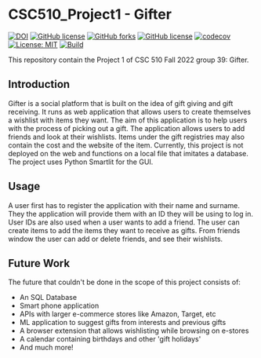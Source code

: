 # CSC510_Project1 - Gifter

[![DOI](https://zenodo.org/badge/541408861.svg)](https://zenodo.org/badge/latestdoi/541408861)
[![GitHub license](https://img.shields.io/github/license/yagmurbbayraktar/CSC510_Project1)](https://github.com/yagmurbbayraktar/CSC510_Project1/blob/main/LICENSE)
[![GitHub forks](https://img.shields.io/github/forks/yagmurbbayraktar/CSC510_Project1)](https://github.com/yagmurbbayraktar/CSC510_Project1/network)
[![GitHub license](https://img.shields.io/github/license/yagmurbbayraktar/CSC510_Project1)](https://github.com/yagmurbbayraktar/CSC510_Project1/blob/main/LICENSE)
[![codecov](https://codecov.io/gh/yagmurbbayraktar/CSC510_Project1/branch/main/graph/badge.svg?token=3SR30MKCUD)](https://codecov.io/gh/yagmurbbayraktar/CSC510_Project1)
[![License: MIT](https://img.shields.io/badge/License-MIT-yellow.svg)](https://opensource.org/licenses/MIT)
[![Build](https://github.com/yagmurbbayraktar/CSC510_Project1/actions/workflows/python-app.yml/badge.svg)](https://github.com/yagmurbbayraktar/CSC510_Project1/actions/workflows/python-app.yml)

This repository contain the Project 1 of CSC 510 Fall 2022 group 39: Gifter.

## Introduction

Gifter is a social platform that is built on the idea of gift giving and gift receiving. It runs as web application that allows users to create themselves a wishlist with items they want. The aim of this application is to help users with the process of picking out a gift. The application allows users to add friends and look at their wishlists. Items under the gift registries may also contain the cost and the website of the item. Currently, this project is not deployed on the web and functions on a local file that imitates a database. The project uses Python Smartlit for the GUI.

## Usage

A user first has to register the application with their name and surname. They the application will provide them with an ID they will be using to log in. User IDs are also used when a user wants to add a friend. The user can create items to add the items they want to receive as gifts. From friends window the user can add or delete friends, and see their wishlists. 

## Future Work
The future that couldn't be done in the scope of this project consists of:
* An SQL Database
* Smart phone application
* APIs with larger e-commerce stores like Amazon, Target, etc
* ML application to suggest gifts from interests and previous gifts
* A browser extension that allows wishlisting while browsing on e-stores
* A calendar containing birthdays and other 'gift holidays'
* And much more!
